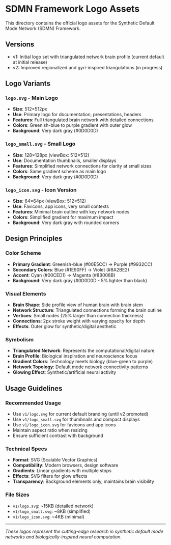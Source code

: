 # SDMN Framework Logo Assets

This directory contains the official logo assets for the Synthetic Default Mode Network (SDMN) Framework.

## Versions

- v1: Initial logo set with triangulated network brain profile (current default at initial release)
- v2: Improved regionalized and gyri-inspired triangulations (in progress)

## Logo Variants

### `logo.svg` - Main Logo
- **Size**: 512×512px
- **Use**: Primary logo for documentation, presentations, headers
- **Features**: Full triangulated brain network with detailed connections
- **Colors**: Greenish-blue to purple gradient with outer glow
- **Background**: Very dark gray (#0D0D0D)

### `logo_small.svg` - Small Logo  
- **Size**: 128×128px (viewBox: 512×512)
- **Use**: Documentation thumbnails, smaller displays
- **Features**: Simplified network connections for clarity at small sizes
- **Colors**: Same gradient scheme as main logo
- **Background**: Very dark gray (#0D0D0D)

### `logo_icon.svg` - Icon Version
- **Size**: 64×64px (viewBox: 512×512) 
- **Use**: Favicons, app icons, very small contexts
- **Features**: Minimal brain outline with key network nodes
- **Colors**: Simplified gradient for maximum impact
- **Background**: Very dark gray with rounded corners

## Design Principles

### Color Scheme
- **Primary Gradient**: Greenish-blue (#00E5CC) → Purple (#9932CC)
- **Secondary Colors**: Blue (#1E90FF) → Violet (#8A2BE2)  
- **Accent**: Cyan (#00CED1) → Magenta (#8B008B)
- **Background**: Very dark gray (#0D0D0D - 5% lighter than black)

### Visual Elements
- **Brain Shape**: Side profile view of human brain with brain stem
- **Network Structure**: Triangulated connections forming the brain outline
- **Vertices**: Small nodes (25% larger than connection thickness)
- **Connections**: 2px stroke weight with varying opacity for depth
- **Effects**: Outer glow for synthetic/digital aesthetic

### Symbolism
- **Triangulated Network**: Represents the computational/digital nature
- **Brain Profile**: Biological inspiration and neuroscience focus
- **Gradient Colors**: Technology meets biology (blue-green to purple)  
- **Network Topology**: Default mode network connectivity patterns
- **Glowing Effect**: Synthetic/artificial neural activity

## Usage Guidelines

### Recommended Usage
- Use `v1/logo.svg` for current default branding (until v2 promoted)
- Use `v1/logo_small.svg` for thumbnails and compact displays  
- Use `v1/logo_icon.svg` for favicons and app icons
- Maintain aspect ratio when resizing
- Ensure sufficient contrast with background

### Technical Specs
- **Format**: SVG (Scalable Vector Graphics)
- **Compatibility**: Modern browsers, design software
- **Gradients**: Linear gradients with multiple stops
- **Effects**: SVG filters for glow effects  
- **Transparency**: Background elements only, maintains brain visibility

### File Sizes
- `v1/logo.svg`: ~15KB (detailed network)
- `v1/logo_small.svg`: ~8KB (simplified)  
- `v1/logo_icon.svg`: ~4KB (minimal)

---

*These logos represent the cutting-edge research in synthetic default mode networks and biologically-inspired neural computation.*
